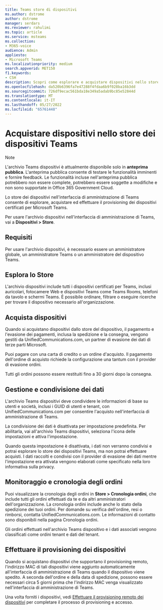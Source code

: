 ```yaml
---
title: Teams store di dispositivi
ms.author: dstrome
author: dstrome
manager: serdars
ms.reviewer: rahulimi
ms.topic: article
ms.service: msteams
ms.collection:
- M365-voice
audience: Admin
appliesto:
- Microsoft Teams
ms.localizationpriority: medium
search.appverid: MET150
f1.keywords:
- CSH
description: Scopri come esplorare e acquistare dispositivi nello store dei dispositivi dell'interfaccia di amministrazione di Teams
ms.openlocfilehash: da520b6396fa7e47288f4fdaa6b9f028ba16b3dd
ms.sourcegitcommit: 726df9ecac561bda18e349a5adab9bc85e52844d
ms.translationtype: MT
ms.contentlocale: it-IT
ms.lasthandoff: 05/27/2022
ms.locfileid: "65761448"
---
```

# <a name="purchase-devices-in-the-teams-device-store"></a>Acquistare dispositivi nello store dei dispositivi Teams

>[!NOTE]
>L'archivio Teams dispositivi è attualmente disponibile solo in **anteprima pubblica**. L'anteprima pubblica consente di testare le funzionalità imminenti e fornire feedback. Le funzionalità incluse nell'anteprima pubblica potrebbero non essere complete, potrebbero essere soggette a modifiche e non sono supportate in Office 365 Government Cloud.

Lo store dei dispositivi nell'interfaccia di amministrazione di Teams consente di esplorare, acquistare ed effettuare il provisioning dei dispositivi certificati per Microsoft Teams.  

 Per usare l'archivio dispositivi nell'interfaccia di amministrazione di Teams, vai a **Dispositivi > Store**.

## <a name="requirements"></a>Requisiti

Per usare l'archivio dispositivi, è necessario essere un amministratore globale, un amministratore Teams o un amministratore del dispositivo Teams.

## <a name="browse-the-store"></a>Esplora lo Store

L'archivio dispositivi include tutti i dispositivi certificati per Teams, inclusi auricolari, fotocamere Web e dispositivi Teams come Teams Rooms, telefoni da tavolo e schermi Teams. È possibile ordinare, filtrare o eseguire ricerche per trovare il dispositivo necessario all'organizzazione.

## <a name="purchase-devices"></a>Acquista dispositivi

Quando si acquistano dispositivi dallo store del dispositivo, il pagamento e l'evasione dei pagamenti, inclusa la spedizione e la consegna, vengono gestiti da UnifiedCommunications.com, un partner di evasione dei dati di terze parti Microsoft.  

Puoi pagare con una carta di credito o un ordine d'acquisto. Il pagamento dell'ordine di acquisto richiede la configurazione una tantum con il provider di evasione ordini.

Tutti gli ordini possono essere restituiti fino a 30 giorni dopo la consegna.

## <a name="data-handling-and-sharing"></a>Gestione e condivisione dei dati

L'archivio Teams dispositivi deve condividere le informazioni di base su utenti e società, inclusi i GUID di utenti e tenant, con UnifiedCommunications.com per consentire l'acquisto nell'interfaccia di amministrazione di Teams.

La condivisione dei dati è disattivata per impostazione predefinita. Per abilitarla, vai all'archivio Teams dispositivi, seleziona l'icona delle impostazioni e attiva l'impostazione.  

Quando questa impostazione è disattivata, i dati non verranno condivisi e potrai esplorare lo store dei dispositivi Teams, ma non potrai effettuare acquisti. I dati raccolti e condivisi con il provider di evasione dei dati mentre l'impostazione era attivata vengono elaborati come specificato nella loro informativa sulla privacy.

## <a name="order-tracking-and-history"></a>Monitoraggio e cronologia degli ordini

Puoi visualizzare la cronologia degli ordini in **Store > Cronologia ordini**, che include tutti gli ordini effettuati da te e da altri amministratori dell'organizzazione. La cronologia ordini include anche lo stato della spedizione dei tuoi ordini. Per domande su verifica dell'ordine, resi o rimborsi, contatta UnifiedCommunications.com. Le informazioni di contatto sono disponibili nella pagina Cronologia ordini.

Gli ordini effettuati nell'archivio Teams dispositivo e i dati associati vengono classificati come ordini tenant e dati del tenant.

## <a name="provision-devices"></a>Effettuare il provisioning dei dispositivi

Quando si acquistano dispositivi che supportano il provisioning remoto, l'indirizzo MAC di tali dispositivi viene aggiunto automaticamente all'interfaccia di amministrazione di Teams quando il dispositivo viene spedito. A seconda dell'ordine e della data di spedizione, possono essere necessari circa 5 giorni prima che l'indirizzo MAC venga visualizzato nell'interfaccia di amministrazione di Teams.

Una volta forniti i dispositivi, vedi [Effettuare il provisioning remoto dei dispositivi](remote-provision-remote-login.md#generate-a-verification-code) per completare il processo di provisioning e accesso.
